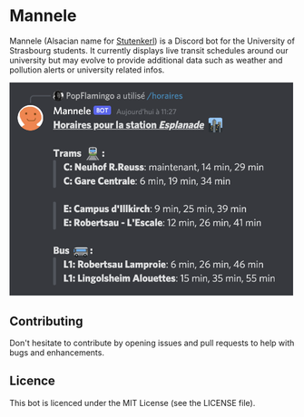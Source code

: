 # Mannele

Mannele (Alsacian name for [Stutenkerl](https://en.wikipedia.org/wiki/Stutenkerl)) is a Discord bot for the University of Strasbourg students. It currently displays live transit schedules around our university but may evolve to provide additional data such as weather and pollution alerts or university related infos.

<img src="screenshots/botresponse.png" alt="A screenshot showing the Bot response to calling the slash command for getting station schedules. The response includes a header with station name with an emoji representing the specific station (for instance the observatory station has a telescope emoji). Then under the header you can find lane stop times. Lanes are grouped by wether they are tramway lanes or bus lanes (once again an emoji is also present with the text to illustrate it). Each lane shows lane arrival times for each direction. Lane arrival times are specified in minutes. When a lane is soon to arrive the text is replaced with 'Now'." width="500"/>

## Contributing
Don't hesitate to contribute by opening issues and pull requests to help with bugs and enhancements.

## Licence
This bot is licenced under the MIT License (see the LICENSE file).
